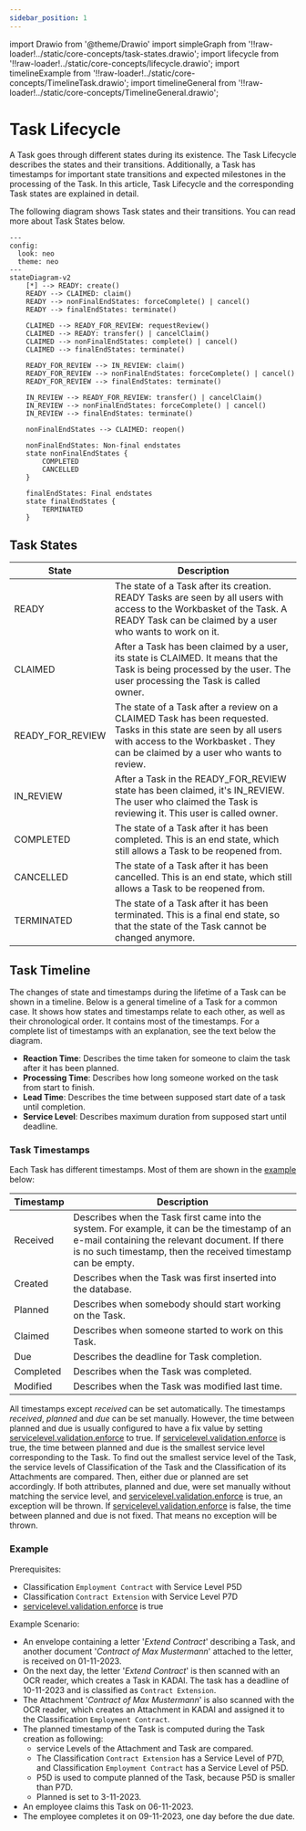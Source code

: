 ```yaml
---
sidebar_position: 1
---
```


import Drawio from '@theme/Drawio'
import simpleGraph from '!!raw-loader!../static/core-concepts/task-states.drawio';
import lifecycle from '!!raw-loader!../static/core-concepts/lifecycle.drawio';
import timelineExample from '!!raw-loader!../static/core-concepts/TimelineTask.drawio';
import timelineGeneral from '!!raw-loader!../static/core-concepts/TimelineGeneral.drawio';


# Task Lifecycle

A Task goes through different states during its existence.
The Task Lifecycle describes the states and their transitions.
Additionally,
a Task has timestamps for important state transitions and expected milestones in the processing of the Task.
In this article, Task Lifecycle and the corresponding Task states are explained in detail.

The following diagram shows Task states and their transitions. You can read more about Task States below.

```mermaid
---
config:
  look: neo
  theme: neo
---
stateDiagram-v2
    [*] --> READY: create()
    READY --> CLAIMED: claim()
    READY --> nonFinalEndStates: forceComplete() | cancel()
    READY --> finalEndStates: terminate()

    CLAIMED --> READY_FOR_REVIEW: requestReview()
    CLAIMED --> READY: transfer() | cancelClaim()
    CLAIMED --> nonFinalEndStates: complete() | cancel()
    CLAIMED --> finalEndStates: terminate()

    READY_FOR_REVIEW --> IN_REVIEW: claim()
    READY_FOR_REVIEW --> nonFinalEndStates: forceComplete() | cancel()
    READY_FOR_REVIEW --> finalEndStates: terminate()

    IN_REVIEW --> READY_FOR_REVIEW: transfer() | cancelClaim()
    IN_REVIEW --> nonFinalEndStates: forceComplete() | cancel()
    IN_REVIEW --> finalEndStates: terminate()

    nonFinalEndStates --> CLAIMED: reopen()
    
    nonFinalEndStates: Non-final endstates
    state nonFinalEndStates {
        COMPLETED
        CANCELLED
    }

    finalEndStates: Final endstates
    state finalEndStates {
        TERMINATED
    }
```

## Task States

| State            | Description                                                                                                                                                                                            |
|------------------|--------------------------------------------------------------------------------------------------------------------------------------------------------------------------------------------------------|
| READY            | The state of a Task after its creation. READY Tasks are seen by all users with access to the Workbasket of the Task. A READY Task can be claimed by a user who wants to work on it.                    |
| CLAIMED          | After a Task has been claimed by a user, its state is CLAIMED. It means that the Task is being processed by the user. The user processing the Task is called owner.                                    |
| READY_FOR_REVIEW | The state of a Task after a review on a CLAIMED Task has been requested. Tasks in this state are seen by all users with  access to the Workbasket . They can be claimed by a user who wants to review. |
| IN_REVIEW        | After a Task in the READY_FOR_REVIEW state has been claimed, it's IN_REVIEW. The user who claimed the Task is reviewing it. This user is called owner.                                                 |
| COMPLETED        | The state of a Task after it has been completed. This is an end state, which still allows a Task to be reopened from.                                                                                  |
| CANCELLED        | The state of a Task after it has been cancelled. This is an end state, which still allows a Task to be reopened from.                                                                                  |
| TERMINATED       | The state of a Task after it has been terminated. This is a final end state, so that the state of the Task cannot be changed anymore.                                                                  | 

## Task Timeline

The changes of state and timestamps during the lifetime of a Task can be shown in a timeline. Below is a general timeline of a Task for a common case. It shows how states and timestamps relate to each other, as well as their chronological order. It contains most of the timestamps. For a complete list of timestamps with an explanation, see the text below the diagram.

<Drawio content={timelineGeneral} />

- **Reaction Time**: Describes the time taken for someone to claim the task after it has been planned.
- **Processing Time**: Describes how long someone worked on the task from start to finish.
- **Lead Time**: Describes the time between supposed start date of a task until completion.
- **Service Level**: Describes maximum duration from supposed start until deadline.

### Task Timestamps

Each Task has different timestamps. Most of them are shown in the [example](#example) below:

| Timestamp | Description                                                                                                                                                                                                      |
|-----------|------------------------------------------------------------------------------------------------------------------------------------------------------------------------------------------------------------------|
| Received  | Describes when the Task first came into the system. For example, it can be the timestamp of an e-mail containing the relevant document. If there is no such timestamp, then the received timestamp can be empty. |
| Created   | Describes when the Task was first inserted into the database.                                                                                                                                                    |
| Planned   | Describes when somebody should start working on the Task.                                                                                                                                                        |
| Claimed   | Describes when someone started to work on this Task.                                                                                                                                                             |
| Due       | Describes the deadline for Task completion.                                                                                                                                                                      |
| Completed | Describes when the Task was completed.                                                                                                                                                                           |
| Modified  | Describes when the Task was modified last time.                                                                                                                                                                  |

All timestamps except *received* can be set automatically.
The timestamps *received*, *planned* and *due* can be set manually.
However,
the time between planned and due is usually configured
to have a fix value
by setting [servicelevel.validation.enforce](../configuration/classificationAndServiceLevel.md) to true.
If [servicelevel.validation.enforce](../configuration/classificationAndServiceLevel.md) is true,
the time between planned and due is the smallest service level corresponding to the Task.
To find out the smallest service level of the Task,
the service levels of Classification of the Task and the Classification of its Attachments are compared.
Then, either due or planned are set accordingly.
If both attributes, planned and due, were set manually without matching the service level,
and [servicelevel.validation.enforce](../configuration/classificationAndServiceLevel.md) is true,
an exception will be thrown.
If [servicelevel.validation.enforce](../configuration/classificationAndServiceLevel.md) is false,
the time between planned and due is not fixed.
That means no exception will be thrown.

### Example

Prerequisites:
- Classification ```Employment Contract``` with Service Level P5D 
- Classification ```Contract Extension``` with Service Level P7D
- [servicelevel.validation.enforce](../configuration/classificationAndServiceLevel.md) is true

Example Scenario:
- An envelope containing a letter '*Extend Contract*' describing a Task, and another document '*Contract of Max Mustermann*' attached to the letter, is received on 01-11-2023.  
- On the next day, the letter '*Extend Contract*' is then scanned with an OCR reader, which creates a Task in KADAI. The task has a deadline of 10-11-2023 and is classified as ```Contract Extension```.
- The Attachment '*Contract of Max Mustermann*' is also scanned with the OCR reader, which creates an Attachment in KADAI and assigned it to the Classification ```Employment Contract```.
- The planned timestamp of the Task is computed during the Task creation as following:
  - service Levels of the Attachment and Task are compared. 
  - The Classification ```Contract Extension``` has a Service Level of P7D, and Classification ```Employment Contract``` has a Service Level of P5D.
  - P5D is used to compute planned of the Task, because P5D is smaller than P7D. 
  - Planned is set to 3-11-2023. 
- An employee claims this Task on 06-11-2023. 
- The employee completes it on 09-11-2023, one day before the due date.


<Drawio content={timelineExample} />






